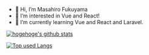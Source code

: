 - 👋 Hi, I’m Masahiro Fukuyama
- 👀 I’m interested in Vue and React!
- 🌱 I’m currently learning Vue and React and Laravel.

<!---
masa0113/masa0113 is a ✨ special ✨ repository because its `README.md` (this file) appears on your GitHub profile.
You can click the Preview link to take a look at your changes.
--->
[![hogehoge's github stats](https://github-readme-stats.vercel.app/api?username=masa0113&hide=contribs&count_private=true&show_icons=true&theme=tokyonight)](https://github.com/masa0113/)

[![Top used Langs](https://github-readme-stats.vercel.app/api/top-langs/?username=masa0113&layout=compact&theme=tokyonight)](https://github.com/masa0113/)
